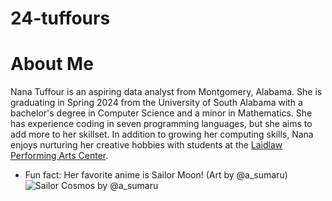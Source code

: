 # 24-tuffours
<h1>About Me</h1>  

Nana Tuffour is an aspiring data analyst from Montgomery, Alabama. She is graduating in Spring 2024 from the University of South Alabama with a bachelor's degree in Computer Science and a minor in Mathematics. She has experience coding in seven programming languages, but she aims to add more to her skillset. In addition to growing her computing skills, Nana enjoys nurturing her creative hobbies with students at the [Laidlaw Performing Arts Center](https://www.southalabama.edu/colleges/artsandsci/theatre/).

* Fun fact: Her favorite anime is Sailor Moon! (Art by @a_sumaru)
![Sailor Cosmos by @a_sumaru](https://github.com/clontz-fall-2023/24-tuffours/assets/143222794/ff2c35fb-dc17-42d1-96e4-9145075c0356)
